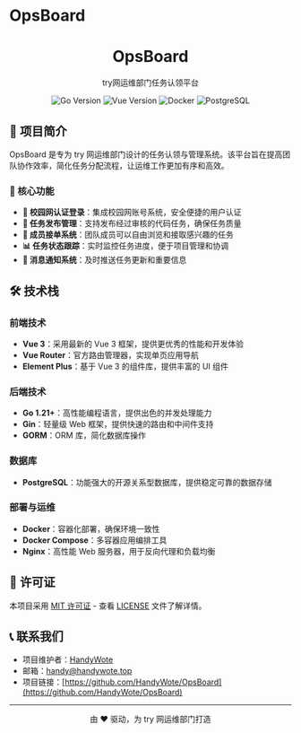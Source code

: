 # OpsBoard

<div align="center">
  <h1>OpsBoard</h1>
  <p>try网运维部门任务认领平台</p>
  
  <img src="https://img.shields.io/badge/Go-1.21+-00ADD8?style=for-the-badge&logo=go&logoColor=white" alt="Go Version">
  <img src="https://img.shields.io/badge/Vue-3.x-4FC08D?style=for-the-badge&logo=vue.js&logoColor=white" alt="Vue Version">
  <img src="https://img.shields.io/badge/Docker-2496ED?style=for-the-badge&logo=docker&logoColor=white" alt="Docker">
  <img src="https://img.shields.io/badge/PostgreSQL-336791?style=for-the-badge&logo=postgresql&logoColor=white" alt="PostgreSQL">
</div>

## 📖 项目简介

OpsBoard 是专为 try 网运维部门设计的任务认领与管理系统。该平台旨在提高团队协作效率，简化任务分配流程，让运维工作更加有序和高效。

### 🎯 核心功能

- **🔐 校园网认证登录**：集成校园网账号系统，安全便捷的用户认证
- **📝 任务发布管理**：支持发布经过审核的代码任务，确保任务质量
- **👥 成员接单系统**：团队成员可以自由浏览和接取感兴趣的任务
- **📊 任务状态跟踪**：实时监控任务进度，便于项目管理和协调
- **🔔 消息通知系统**：及时推送任务更新和重要信息

## 🛠️ 技术栈

### 前端技术
- **Vue 3**：采用最新的 Vue 3 框架，提供更优秀的性能和开发体验
- **Vue Router**：官方路由管理器，实现单页应用导航
- **Element Plus**：基于 Vue 3 的组件库，提供丰富的 UI 组件

### 后端技术
- **Go 1.21+**：高性能编程语言，提供出色的并发处理能力
- **Gin**：轻量级 Web 框架，提供快速的路由和中间件支持
- **GORM**：ORM 库，简化数据库操作

### 数据库
- **PostgreSQL**：功能强大的开源关系型数据库，提供稳定可靠的数据存储

### 部署与运维
- **Docker**：容器化部署，确保环境一致性
- **Docker Compose**：多容器应用编排工具
- **Nginx**：高性能 Web 服务器，用于反向代理和负载均衡

## 📄 许可证

本项目采用 [MIT 许可证](LICENSE) - 查看 [LICENSE](LICENSE) 文件了解详情。

## 📞 联系我们

- 项目维护者：[HandyWote](https://github.com/HandyWote)
- 邮箱：handy@handywote.top
- 项目链接：[https://github.com/HandyWote/OpsBoard](https://github.com/HandyWote/OpsBoard)

---

<div align="center">
  <p>由 ❤️ 驱动，为 try 网运维部门打造</p>
</div>